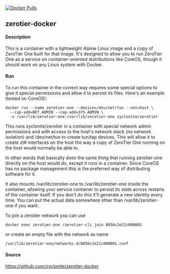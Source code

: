[![Docker Pulls](https://badgen.net/docker/pulls/zyclonite/zerotier)](https://hub.docker.com/r/zyclonite/zerotier)

## zerotier-docker

#### Description

This is a container with a lightweight Alpine Linux image and a copy of ZeroTier One built for that image. It's designed to allow you to run ZeroTier One as a service on container-oriented distributions like CoreOS, though it should work on any Linux system with Docker.

#### Run

To run this container in the correct way requires some special options to give it special permissions and allow it to persist its files. Here's an example (tested on CoreOS):

    docker run --name zerotier-one --device=/dev/net/tun --net=host \
      --cap-add=NET_ADMIN --cap-add=SYS_ADMIN \
      -v /var/lib/zerotier-one:/var/lib/zerotier-one zyclonite/zerotier


This runs zyclonite/zerotier in a container with special network admin permissions and with access to the host's network stack (no network isolation) and /dev/net/tun to create tun/tap devices. This will allow it to create zt# interfaces on the host the way a copy of ZeroTier One running on the host would normally be able to.

In other words that basically does the same thing that running zerotier-one directly on the host would do, except it runs in a container. Since CoreOS has no package management this is the preferred way of distributing software for it.

It also mounts /var/lib/zerotier-one to /var/lib/zerotier-one inside the container, allowing your service container to persist its state across restarts of the container itself. If you don't do this it'll generate a new identity every time. You can put the actual data somewhere other than /var/lib/zerotier-one if you want.

To join a zerotier network you can use

    docker exec zerotier-one /zerotier-cli join 8056c2e21c000001


or create an empty file with the network as name

    /var/lib/zerotier-one/networks.d/8056c2e21c000001.conf

#### Source

https://github.com/zyclonite/zerotier-docker
